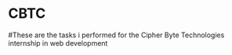 # CBTC
#These are the tasks i performed for the Cipher Byte Technologies internship in web development
